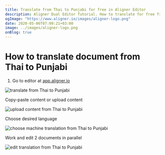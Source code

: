 ```yaml
---
title: Translate from Thai to Punjabi for free in Aligner Editor
description: Aligner Dual Editor Tutorial. How to translate for free from Thai to Punjabi. Aligner is multilingual document management platform. 
ogImage: "https://www.aligner.io/images/aligner-logo.png"
date: 2020-05-06T07:09:21+03:00
image: ../images/aligner-logo.png
onBlog: true
---
```


# How to translate document from Thai to Punjabi

1. Go to editor at [app.aligner.io](https://app.aligner.io "Aligner App web page")

![translate from Thai to Punjabi](../aligner-blank-editor.png "translate from Thai to Punjabi")

Copy-paste content or upload content

![upload content from Thai to Punjabi](../aligner-uploaded-document.png "upload content from Thai to Punjabi")

Choose desired language

![choose machine translation from Thai to Punjabi](../aligner-language-dropdown.png "choose machine translation from Thai to Punjabi")

Work and edit 2 documents in parallel

![edit translation from Thai to Punjabi](../aligner-double-sitded-editor.png "edit translation from Thai to Punjabi")

